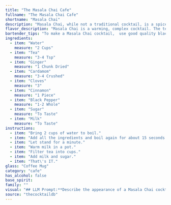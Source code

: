 ```yaml
---
title: "The Masala Chai Cafe"
fullname: "The Masala Chai Cafe"
shortname: "Masala Chai"
description: "Masala Chai, while not a traditional cocktail, is a spiced beverage from India. It falls into the Hot Beverage family, often enjoyed as a comforting drink, similar to hot toddies or spiced cider. Its origins trace back centuries to Ayurvedic medicine, where its warming spices were used for their health benefits. "
flavor_description: "Masala Chai is a warming, complex cocktail. The tea base provides a gentle bitterness balanced by the sweetness of sugar and milk.  The spices - ginger, cardamom, cloves, cinnamon, and black pepper - create a layered, aromatic profile, with hints of spice, warmth, and citrus.  It's a comforting and invigorating drink, with a lingering warmth on the palate. "
bartender_tips: "To make a Masala Chai cocktail,  use good quality black tea and fresh spices for maximum flavor.  Steep the spices in water for at least 15 minutes before adding the tea to extract their full essence.  Don't rush the process, simmer the milk gently with the tea and spices to avoid scorching.  Adjust the sweetness to taste.  Strain the chai well before serving,  no one likes a mouthful of cloves!  Enjoy! "
ingredients:
  - item: "Water"
    measure: "2 Cups"
  - item: "Tea"
    measure: "3-4 Tsp"
  - item: "Ginger"
    measure: "1 Chunk Dried"
  - item: "Cardamom"
    measure: "3-4 Crushed"
  - item: "Cloves"
    measure: "3"
  - item: "Cinnamon"
    measure: "1 Piece"
  - item: "Black Pepper"
    measure: "1-2 Whole"
  - item: "Sugar"
    measure: "To Taste"
  - item: "Milk"
    measure: "To Taste"
instructions:
  - item: "Bring 2 cups of water to boil."
  - item: "Add all the ingredients and boil again for about 15 seconds."
  - item: "Let stand for a minute."
  - item: "Warm milk in a pot."
  - item: "Filter tea into cups."
  - item: "Add milk and sugar."
  - item: "That\'s IT."
glass: "Coffee Mug"
category: "cafe"
has_alcohol: false
base_spirit:
family: ""
visual: "## LLM Prompt:**Describe the appearance of a Masala Chai cocktail, considering the following ingredients: water, tea, ginger, cardamom, cloves, cinnamon, black pepper, sugar, and milk. Focus on the following aspects:*** **Color:** What is the overall hue of the drink? Is it a deep brown, a warm amber, or something else?* **Clarity:** Is the cocktail translucent, slightly cloudy, or opaque?* **Texture:** Does the drink appear smooth and velvety, or slightly frothy with a hint of spice particles?* **Garnish:** How would the use of specific ingredients like cinnamon sticks or cardamom pods affect the visual presentation of the cocktail?* **Overall impression:**  Describe the overall impression the cocktail gives, highlighting the visual elements that evoke the taste and aroma of the drink. **For example, you might describe it as a warm, amber-hued drink, gently simmered with a light froth atop, hinting at the cinnamon stick and star anise nestled within.** "
source: "thecocktaildb"
---
```



